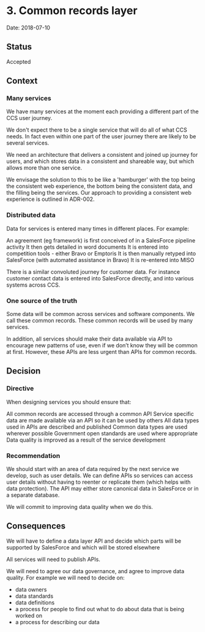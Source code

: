# 3. Common records layer

Date: 2018-07-10

## Status

Accepted

## Context

### Many services

We have many services at the moment each providing a different part of the CCS user journey.

We don't expect there to be a single service that will do all of what CCS needs. In fact even within one part of the user journey there are likely to be several services.

We need an architecture that delivers a consistent and joined up journey for users, and which stores data in a consistent and shareable way, but which allows more than one service.

We envisage the solution to this to be like a 'hamburger' with the top being the consistent web experience, the bottom being the consistent data, and the filling being the services. Our approach to providing a consistent web experience is outlined in ADR-002.

### Distributed data

Data for services is entered many times in different places. For example:

An agreement (eg framework) is first conceived of in a SalesForce pipeline activity
It then gets detailed in word documents
It is entered into competition tools - either Bravo or Emptoris
It is then manually retyped into SalesForce (with automated assistance in Bravo)
It is re-entered into MISO

There is a similar convoluted journey for customer data. For instance customer contact data is entered into SalesForce directly, and into various systems across CCS.

### One source of the truth
Some data will be common across services and software components. We call these common records. These common records will be used by many services. 

In addition, all services should make their data available via API to encourage new patterns of use, even if we don’t know they will be common at first. However, these APIs are less urgent than APIs for common records.

## Decision

### Directive

When designing services you should ensure that: 


All common records are accessed through a common API
Service specific data are made available via an API so it can be used by others
All data types used in APIs are described and published
Common data types are used wherever possible
Government open standards are used where appropriate
Data quality is improved as a result of the service development 


### Recommendation

We should start with an area of data required by the next service we develop, such as user details. We can define APIs so services can access user details without having to reenter or replicate them (which helps with data protection). The API may either store canonical data in SalesForce or in a separate database.

We will commit to improving data quality when we do this.

## Consequences


We will have to define a data layer API and decide which parts will be supported by SalesForce and which will be stored elsewhere

All services will need to publish APIs.

We will need to agree our data governance, and agree to improve data quality. For example we will need to decide on:

- data owners
- data standards
- data definitions
- a process for people to find out what to do about data that is being worked on
- a process for describing our data
